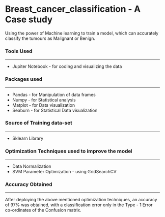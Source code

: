 # Breast_cancer_classification  - A Case study
Using the power of Machine learning to train a model, which can accurately classify the tumours as Malignant or Benign.

### Tools Used
---
* Jupiter Notebook - for coding and visualizing the data

### Packages used
---
* Pandas - for Manipulation of data frames
* Numpy - for Statistical analysis
* Matplot - for Data visualization
* Seaburn - for Statistical Data visualization

### Source of Training data-set
---
* Sklearn Library

### Optimization Techniques used to improve the model
---
* Data Normalization
* SVM Parameter Optimization - using GridSearchCV

### Accuracy Obtained
---
After deploying the above mentioned optimization techniques, an accuracy of 97% was obtained, with a classification error only in the Type - 1 Error co-ordinates of the Confusion matrix.
